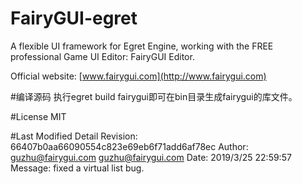 FairyGUI-egret
====

A flexible UI framework for Egret Engine, working with the FREE professional Game UI Editor: FairyGUI Editor.

Official website: [www.fairygui.com](http://www.fairygui.com)

#编译源码
执行egret build fairygui即可在bin目录生成fairygui的库文件。

#License
MIT

#Last Modified Detail
Revision: 66407b0aa66090554c823e69eb6f71add6af78ec
Author: guzhu@fairygui.com <guzhu@fairygui.com>
Date: 2019/3/25 22:59:57
Message:
fixed a virtual list bug.


